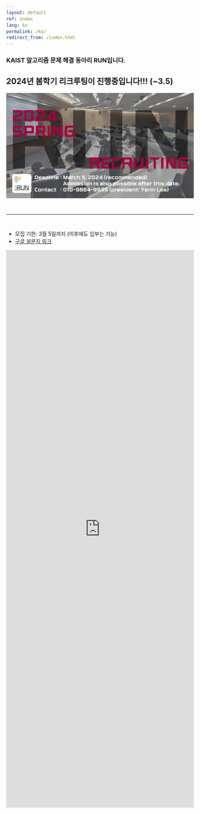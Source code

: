 ```yaml
---
layout: default
ref: index
lang: ko
permalink: /ko/
redirect_from: /index.html
---
```


### KAIST 알고리즘 문제 해결 동아리 RUN입니다.

## 2024년 봄학기 리크루팅이 진행중입니다!!! (~3.5)

<div style="text-align: center">
	<img src="/apply/2024-spring/RecruitingPoster.png" alt="poster" style="width: 700px;"/>
</div>
<hr style="size: 20; margin-top: 40px; margin-bottom: 40px; border: solid; border-width: 0; border-bottom: 1px solid #e8e8e8;"/>

- 모집 기한: 3월 5일까지 (이후에도 입부는 가능)
- [구글 설문지 링크](https://forms.gle/tqpWp6sYDKRrUGdDA)
<iframe src="https://forms.gle/tqpWp6sYDKRrUGdDA" frameborder="0" width="100%" height="1500px"></iframe>
